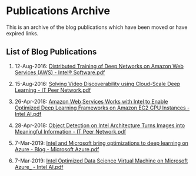 # Publications Archive
This is an archive of the blog publications which have been moved or have expired links.

## List of Blog Publications

1. 12-Aug-2016: [Distributed Training of Deep Networks on Amazon Web Services (AWS) - Intel® Software.pdf](Distributed%20Training%20of%20Deep%20Networks%20on%20Amazon%20Web%20Services_%20(AWS)%20_%20Intel%C2%AE%20Software.pdf)

2. 15-Aug-2016: [Solving Video Discoverability using Cloud-Scale Deep Learning - IT Peer Network.pdf](Solving%20Video%20Discoverability%20using%20Cloud-Scale%20Deep%20Learning%20-%20IT%20Peer%20Network.pdf)

3. 26-Apr-2018: [Amazon Web Services Works with Intel to Enable Optimized Deep Learning Frameworks on Amazon EC2 CPU Instances - Intel AI.pdf](Amazon%20Web%20Services%20Works%20with%20Intel%20to%20Enable%20Optimized%20Deep%20Learning%20Frameworks%20on%20Amazon_%20EC2%20CPU%20Instances%20-%20Intel%20AI.pdf)

4. 28-Apr-2018: [Object Detection on Intel Architecture Turns Images into Meaningful Information - IT Peer Network.pdf](Object%20Detection%20on%20Intel%20Architecture%20Turns%20Images%20into%20Meaningful%20Information%20-%20IT%20Peer%20Network.pdf)

5. 7-Mar-2019: [Intel and Microsoft bring optimizations to deep learning on Azure - Blog - Microsoft Azure.pdf](Intel%20and%20Microsoft%20bring%20optimizations%20to%20deep%20learning%20on%20Azure%20_%20Blog%20_%20Microsoft%20Azure.pdf)

6. 7-Mar-2019: [Intel Optimized Data Science Virtual Machine on Microsoft Azure_ - Intel AI.pdf](Intel%20Optimized%20Data%20Science%20Virtual%20Machine%20on%20Microsoft%20Azure_%20-%20Intel%20AI.pdf)

